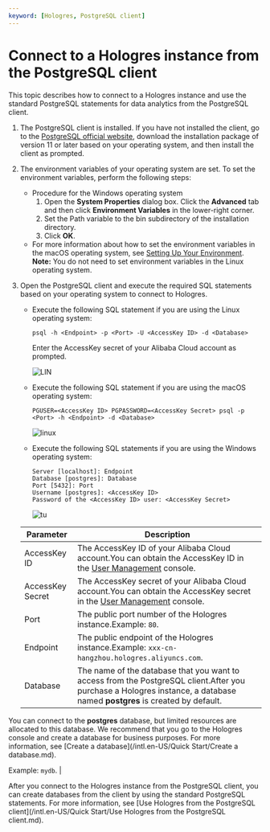 ```yaml
---
keyword: [Hologres, PostgreSQL client]
---
```


# Connect to a Hologres instance from the PostgreSQL client

This topic describes how to connect to a Hologres instance and use the standard PostgreSQL statements for data analytics from the PostgreSQL client.

1.  The PostgreSQL client is installed. If you have not installed the client, go to the [PostgreSQL official website](https://www.enterprisedb.com/downloads/postgres-postgresql-downloads), download the installation package of version 11 or later based on your operating system, and then install the client as prompted.
2.  The environment variables of your operating system are set. To set the environment variables, perform the following steps:

    -   Procedure for the Windows operating system
        1.  Open the **System Properties** dialog box. Click the **Advanced** tab and then click **Environment Variables** in the lower-right corner.
        2.  Set the Path variable to the bin subdirectory of the installation directory.
        3.  Click **OK**.
    -   For more information about how to set the environment variables in the macOS operating system, see [Setting Up Your Environment](https://www.postgresql.org/docs/6.3/c0301.htm).
    **Note:** You do not need to set environment variables in the Linux operating system.


1.  Open the PostgreSQL client and execute the required SQL statements based on your operating system to connect to Hologres.

    -   Execute the following SQL statement if you are using the Linux operating system:

        ```
        psql -h <Endpoint> -p <Port> -U <AccessKey ID> -d <Database>
        ```

        Enter the AccessKey secret of your Alibaba Cloud account as prompted.

        ![LIN](https://static-aliyun-doc.oss-cn-hangzhou.aliyuncs.com/assets/img/en-US/2729189951/p143892.png)

    -   Execute the following SQL statement if you are using the macOS operating system:

        ```
        PGUSER=<AccessKey ID> PGPASSWORD=<AccessKey Secret> psql -p <Port> -h <Endpoint> -d <Database>
        ```

        ![linux](https://static-aliyun-doc.oss-cn-hangzhou.aliyuncs.com/assets/img/en-US/3161979951/p137096.png)

    -   Execute the following SQL statements if you are using the Windows operating system:

        ```
        Server [localhost]: Endpoint
        Database [postgres]: Database
        Port [5432]: Port
        Username [postgres]: <AccessKey ID>
        Password of the <AccessKey ID> user: <AccessKey Secret>
        ```

        ![tu](https://static-aliyun-doc.oss-cn-hangzhou.aliyuncs.com/assets/img/en-US/1379189951/p165824.png)

    |Parameter|Description|
    |---------|-----------|
    |AccessKey ID|The AccessKey ID of your Alibaba Cloud account.You can obtain the AccessKey ID in the [User Management](https://usercenter.console.aliyun.com/?spm=5176.2020520153.nav-right.dak.3bcf415dCWGUBj#/manage/ak) console. |
    |AccessKey Secret|The AccessKey secret of your Alibaba Cloud account.You can obtain the AccessKey secret in the [User Management](https://usercenter.console.aliyun.com/?spm=5176.2020520153.nav-right.dak.3bcf415dCWGUBj#/manage/ak) console. |
    |Port|The public port number of the Hologres instance.Example: `80`. |
    |Endpoint|The public endpoint of the Hologres instance.Example: `xxx-cn-hangzhou.hologres.aliyuncs.com`. |
    |Database|The name of the database that you want to access from the PostgreSQL client.After you purchase a Hologres instance, a database named **postgres** is created by default.

You can connect to the **postgres** database, but limited resources are allocated to this database. We recommend that you go to the Hologres console and create a database for business purposes. For more information, see [Create a database](/intl.en-US/Quick Start/Create a database.md).

Example: `mydb`. |


After you connect to the Hologres instance from the PostgreSQL client, you can create databases from the client by using the standard PostgreSQL statements. For more information, see [Use Hologres from the PostgreSQL client](/intl.en-US/Quick Start/Use Hologres from the PostgreSQL client.md).

